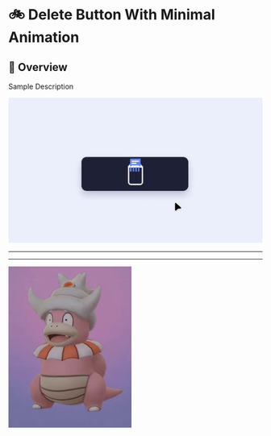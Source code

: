 #  :bike: Delete Button With Minimal Animation

## :scroll: Overview 
Sample Description

![screenshot](pics/screengif.gif)

***
***

![screenshot](pics/slowking.gif "...Then teach and guide yourself")